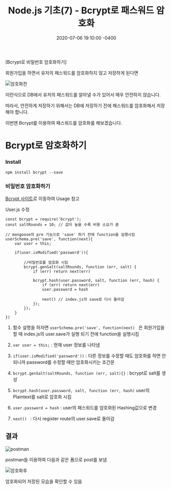 ﻿---
title: "Node.js 기초(7) - Bcrypt로 패스워드 암호화"
date: 2020-07-06 19:10:00 -0400
categories: Study
---

[Bcrypt로 비밀번호 암호화하기]

회원가입을 하면서 유저의 패스워드를 암호화하지 않고 저장하게 된다면

![암호화전](../../assets/images/study/node7/암호화전.PNG)

이런식으로 DB에서 유저의 패스워드를 알아낼 수가 있어서 매우 안전하지 않습니다.

따라서, 안전하게 저장하기 위해서는 DB에 저장하기 전에 패스워드를 암호화해서 저장해야 합니다.

이번엔 Bcrypt를 이용하여 패스워드를 암호화를 해보겠습니다.



# Bcrypt로 암호화하기



### Install

```
npm install bcrypt --save
```



### 비밀번호 암호화하기

[Bcrypt 사이트](https://www.npmjs.com/package/bcrypt)로 이동하여 Usage 참고

User.js 수정

```
const bcrypt = require('bcrypt');
const saltRounds = 10; // 값이 높을 수록 비용 소요가 큼
```

```
// mongoose의 pre 기능으로 'save' 하기 전에 function을 실행시킴
userSchema.pre('save', function(next){
    var user = this;

    if(user.isModified('password')){

        //비밀번호를 암호화 시킴
        bcrypt.genSalt(saltRounds, function (err, salt) {
            if (err) return next(err)

            bcrypt.hash(user.password, salt, function (err, hash) {
                if (err) return next(err)
                user.password = hash

                next() // index.js의 save로 다시 돌아감
            });
        });
    }
})
```



1) 함수 설명을 하자면 ``userSchema.pre('save', function(next) `` 은 회원가입을 할 때 index.js의 user.save가 실행 되기 전에 function을 실행시킴

2)  ``var user = this;`` : 현재 user 정보를 나타냄

3) ``if(user.isModified('password'))``  : 다른 정보를 수정할 때도 암호화를 하면 안되니까 password를 수정할 때만 암호화시키는 조건문

4) ``bcrypt.genSalt(saltRounds, function (err, salt){}`` : bcrypt로 salt를 생성

5) ``bcrypt.hash(user.password, salt, function (err, hash)`` user의 Plaintext를 salt로 암호화 시킴

6) ``user.password = hash`` : user의 패스워드를 암호화된 Hashing값으로 변경

7) ``next()	`` : 다시 register route의 user.save로 돌아감



## 결과

![postman](../../assets/images/study/node7/postman.PNG)

postman을 이용하여 다음과 같은 폼으로 post를 보냄





![암호화후](../../assets/images/study/node7/암호화후.PNG)

암호화되어 저장된 모습을 확인할 수 있음